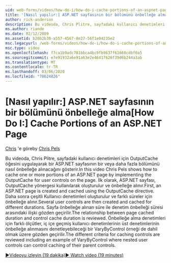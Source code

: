 ```yaml
---
uid: web-forms/videos/how-do-i/how-do-i-cache-portions-of-an-aspnet-page
title: '[Nasıl yapılır:] ASP.NET sayfasının bir bölümünü önbelleğe alma | Microsoft Docs'
author: rick-anderson
description: Bu videoda, Chris Plitre, sayfadaki kullanıcı denetimleri için OutputCache öğesini uygulayarak bir ASP.NET sayfasının bir veya daha fazla bölümünü nasıl önbelleğe alınacağını gösterir. İlk, bir...
ms.author: riande
ms.date: 02/12/2009
ms.assetid: b20b2b30-a557-4567-8e27-56f1e04235e2
msc.legacyurl: /web-forms/videos/how-do-i/how-do-i-cache-portions-of-an-aspnet-page
msc.type: video
ms.openlocfilehash: f7ca1b9adc781bbca4bc9fb9637f61660cdbf0a5
ms.sourcegitcommit: e7e91932a6e91a63e2e46417626f39d6b244a3ab
ms.translationtype: MT
ms.contentlocale: tr-TR
ms.lasthandoff: 03/06/2020
ms.locfileid: "78624826"
---
```

# <a name="how-do-i-cache-portions-of-an-aspnet-page"></a><span data-ttu-id="de031-104">[Nasıl yapılır:] ASP.NET sayfasının bir bölümünü önbelleğe alma</span><span class="sxs-lookup"><span data-stu-id="de031-104">[How Do I:] Cache Portions of an ASP.NET Page</span></span>

<span data-ttu-id="de031-105">[Chris](https://twitter.com/chrispels) 'e göre</span><span class="sxs-lookup"><span data-stu-id="de031-105">by [Chris Pels](https://twitter.com/chrispels)</span></span>

<span data-ttu-id="de031-106">Bu videoda, Chris Plitre, sayfadaki kullanıcı denetimleri için OutputCache öğesini uygulayarak bir ASP.NET sayfasının bir veya daha fazla bölümünü nasıl önbelleğe alınacağını gösterir.</span><span class="sxs-lookup"><span data-stu-id="de031-106">In this video Chris Pels shows how to cache one or more portions of an ASP.NET page by implementing the OutputCache for user controls on the page.</span></span> <span data-ttu-id="de031-107">İlk olarak, ASP.NET sayfası, OutputCache yönergesi kullanılarak oluşturulur ve önbelleğe alınır.</span><span class="sxs-lookup"><span data-stu-id="de031-107">First, an ASP.NET page is created and cached using the OutputCache directive.</span></span> <span data-ttu-id="de031-108">Daha sonra çeşitli Kullanıcı denetimleri oluşturulur ve farklı süreler için önbelleğe alınır.</span><span class="sxs-lookup"><span data-stu-id="de031-108">Several user controls are then created and cached for different durations.</span></span> <span data-ttu-id="de031-109">Sayfa önbelleğe alınan süre ile denetim önbelleği süresi arasındaki ilişki gözden geçirilir.</span><span class="sxs-lookup"><span data-stu-id="de031-109">The relationship between page cached duration and control cache duration is reviewed.</span></span> <span data-ttu-id="de031-110">Önbelleğe alma denetimleri için farklı ölçütler, iç içe geçmiş kullanıcı denetimlerinin üst denetimlerinin önbelleğe alınmasını denetleyebileceği bir VaryByControl örneği de dahil olmak üzere gözden geçirilir.</span><span class="sxs-lookup"><span data-stu-id="de031-110">The different criteria for caching controls are reviewed including an example of VaryByControl where nested user controls can control caching of their parent controls.</span></span>

[<span data-ttu-id="de031-111">&#9654;Videoyu izleyin (19 dakika)</span><span class="sxs-lookup"><span data-stu-id="de031-111">&#9654; Watch video (19 minutes)</span></span>](https://channel9.msdn.com/Blogs/ASP-NET-Site-Videos/how-do-i-cache-portions-of-an-aspnet-page)
